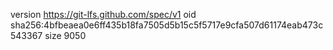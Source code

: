 version https://git-lfs.github.com/spec/v1
oid sha256:4bfbeaea0e6ff435b18fa7505d5b15c5f5717e9cfa507d61174eab473c543367
size 9050
